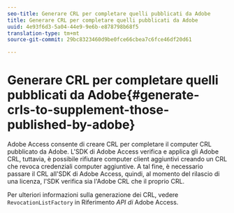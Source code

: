 ```yaml
---
seo-title: Generare CRL per completare quelli pubblicati da Adobe
title: Generare CRL per completare quelli pubblicati da Adobe
uuid: 4e93f6d3-5a04-44e9-9e6b-e878798b68f5
translation-type: tm+mt
source-git-commit: 29bc8323460d9be0fce66cbea7c6fce46df20d61

---
```



# Generare CRL per completare quelli pubblicati da Adobe{#generate-crls-to-supplement-those-published-by-adobe}

Adobe Access consente di creare CRL per completare il computer CRL pubblicato da Adobe. L&#39;SDK di Adobe Access verifica e applica gli Adobe CRL, tuttavia, è possibile rifiutare computer client aggiuntivi creando un CRL che revoca credenziali computer aggiuntive. A tal fine, è necessario passare il CRL all&#39;SDK di Adobe Access, quindi, al momento del rilascio di una licenza, l&#39;SDK verifica sia l&#39;Adobe CRL che il proprio CRL.

Per ulteriori informazioni sulla generazione dei CRL, vedere `RevocationListFactory` in Riferimento *API di* Adobe Access.

